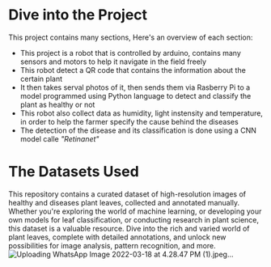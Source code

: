 # Dive into the Project
This project contains many sections, Here's an overview of each section:
* This project is a robot that is controlled by arduino, contains many sensors and motors to help it navigate in the field freely
* This robot detect a QR code that contains the information about the certain plant
* It then takes serval photos of it, then sends them via Rasberry Pi to a model programmed using Python language to detect and classify the plant as healthy or not
* This robot also collect data as humidity, light instensity and temperature, in order to help the farmer specify the cause behind the diseases
* The detection of the disease and its classification is done using a CNN model calle *"Retinanet"* 
# The Datasets Used
This repository contains a curated dataset of high-resolution images of healthy and diseases plant leaves, collected and annotated manually. Whether you're exploring the world of machine learning, or developing your own models for leaf classification, or conducting research in plant science, this dataset is a valuable resource. Dive into the rich and varied world of plant leaves, complete with detailed annotations, and unlock new possibilities for image analysis, pattern recognition, and more.
![Uploading WhatsApp Image 2022-03-18 at 4.28.47 PM (1).jpeg…]()

